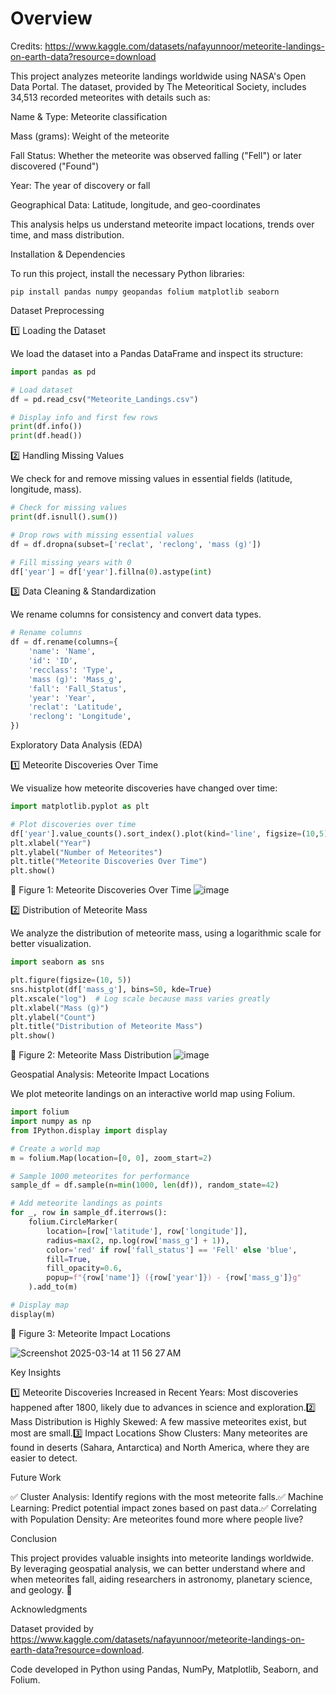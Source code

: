 # Overview
Credits: https://www.kaggle.com/datasets/nafayunnoor/meteorite-landings-on-earth-data?resource=download

This project analyzes meteorite landings worldwide using NASA's Open Data Portal. The dataset, provided by The Meteoritical Society, includes 34,513 recorded meteorites with details such as:

Name & Type: Meteorite classification

Mass (grams): Weight of the meteorite

Fall Status: Whether the meteorite was observed falling ("Fell") or later discovered ("Found")

Year: The year of discovery or fall

Geographical Data: Latitude, longitude, and geo-coordinates

This analysis helps us understand meteorite impact locations, trends over time, and mass distribution.

Installation & Dependencies

To run this project, install the necessary Python libraries:

```
pip install pandas numpy geopandas folium matplotlib seaborn
```

Dataset Preprocessing

1️⃣ Loading the Dataset

We load the dataset into a Pandas DataFrame and inspect its structure:

```python
import pandas as pd

# Load dataset
df = pd.read_csv("Meteorite_Landings.csv")

# Display info and first few rows
print(df.info())
print(df.head())
```

2️⃣ Handling Missing Values

We check for and remove missing values in essential fields (latitude, longitude, mass).

```python
# Check for missing values
print(df.isnull().sum())

# Drop rows with missing essential values
df = df.dropna(subset=['reclat', 'reclong', 'mass (g)'])

# Fill missing years with 0
df['year'] = df['year'].fillna(0).astype(int)
```

3️⃣ Data Cleaning & Standardization

We rename columns for consistency and convert data types.

```python
# Rename columns
df = df.rename(columns={
    'name': 'Name',
    'id': 'ID',
    'recclass': 'Type',
    'mass (g)': 'Mass_g',
    'fall': 'Fall_Status',
    'year': 'Year',
    'reclat': 'Latitude',
    'reclong': 'Longitude',
})
```

Exploratory Data Analysis (EDA)

1️⃣ Meteorite Discoveries Over Time

We visualize how meteorite discoveries have changed over time:

```python
import matplotlib.pyplot as plt

# Plot discoveries over time
df['year'].value_counts().sort_index().plot(kind='line', figsize=(10,5))
plt.xlabel("Year")
plt.ylabel("Number of Meteorites")
plt.title("Meteorite Discoveries Over Time")
plt.show()
```

📌 Figure 1: Meteorite Discoveries Over Time
![image](https://github.com/user-attachments/assets/0e8a8ad6-0a20-4c8e-ae19-d2d726472a61)


2️⃣ Distribution of Meteorite Mass

We analyze the distribution of meteorite mass, using a logarithmic scale for better visualization.

```python
import seaborn as sns

plt.figure(figsize=(10, 5))
sns.histplot(df['mass_g'], bins=50, kde=True)
plt.xscale("log")  # Log scale because mass varies greatly
plt.xlabel("Mass (g)")
plt.ylabel("Count")
plt.title("Distribution of Meteorite Mass")
plt.show()
```

📌 Figure 2: Meteorite Mass Distribution
![image](https://github.com/user-attachments/assets/64bc7312-bd6c-4030-9ecc-7412c11b1525)


Geospatial Analysis: Meteorite Impact Locations

We plot meteorite landings on an interactive world map using Folium.

```python
import folium
import numpy as np
from IPython.display import display

# Create a world map
m = folium.Map(location=[0, 0], zoom_start=2)

# Sample 1000 meteorites for performance
sample_df = df.sample(n=min(1000, len(df)), random_state=42)

# Add meteorite landings as points
for _, row in sample_df.iterrows():
    folium.CircleMarker(
        location=[row['latitude'], row['longitude']],
        radius=max(2, np.log(row['mass_g'] + 1)),  
        color='red' if row['fall_status'] == 'Fell' else 'blue',
        fill=True,
        fill_opacity=0.6,
        popup=f"{row['name']} ({row['year']}) - {row['mass_g']}g"
    ).add_to(m)

# Display map
display(m)
```

📌 Figure 3: Meteorite Impact Locations

![Screenshot 2025-03-14 at 11 56 27 AM](https://github.com/user-attachments/assets/ebe9f44b-66df-48a2-8d87-853b3e89821b)


Key Insights

1️⃣ Meteorite Discoveries Increased in Recent Years: Most discoveries happened after 1800, likely due to advances in science and exploration.2️⃣ Mass Distribution is Highly Skewed: A few massive meteorites exist, but most are small.3️⃣ Impact Locations Show Clusters: Many meteorites are found in deserts (Sahara, Antarctica) and North America, where they are easier to detect.

Future Work

✅ Cluster Analysis: Identify regions with the most meteorite falls.✅ Machine Learning: Predict potential impact zones based on past data.✅ Correlating with Population Density: Are meteorites found more where people live?

Conclusion

This project provides valuable insights into meteorite landings worldwide. By leveraging geospatial analysis, we can better understand where and when meteorites fall, aiding researchers in astronomy, planetary science, and geology. 🚀

Acknowledgments

Dataset provided by https://www.kaggle.com/datasets/nafayunnoor/meteorite-landings-on-earth-data?resource=download.

Code developed in Python using Pandas, NumPy, Matplotlib, Seaborn, and Folium.
